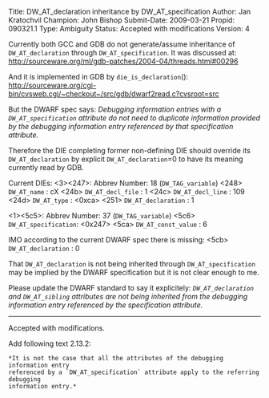 Title:       DW_AT_declaration inheritance by DW_AT_specification
Author:      Jan Kratochvil
Champion:    John Bishop
Submit-Date: 2009-03-21
Propid:      090321.1
Type:        Ambiguity
Status:      Accepted with modifications
Version:     4

Currently both GCC and GDB do not generate/assume inheritance of
`DW_AT_declaration` through `DW_AT_specification`.  It was discussed at:
http://sourceware.org/ml/gdb-patches/2004-04/threads.html#00296

And it is implemented in GDB by `die_is_declaration`():
http://sourceware.org/cgi-bin/cvsweb.cgi/~checkout~/src/gdb/dwarf2read.c?cvsroot=src

But the DWARF spec says:
*Debugging information entries with a `DW_AT_specification`
  attribute do not need to duplicate information provided by the
  debugging information entry referenced by that specification
  attribute.*

Therefore the DIE completing former non-defining DIE should override 
its `DW_AT_declaration` by explicit `DW_AT_declaration`=0 to have its meaning
currently read by GDB.

Current DIEs:
 &lt;3&gt;&lt;247&gt;: Abbrev Number: 18 (`DW_TAG_variable`)
    &lt;248&gt;   `DW_AT_name`        : cX
    &lt;24b&gt;   `DW_AT_decl_file`   : 1
    &lt;24c&gt;   `DW_AT_decl_line`   : 109
    &lt;24d&gt;   `DW_AT_type`        : &lt;0xca&gt;
    &lt;251&gt;   `DW_AT_declaration` : 1

 &lt;1&gt;&lt;5c5&gt;: Abbrev Number: 37 (`DW_TAG_variable`)
    &lt;5c6&gt;   `DW_AT_specification`: &lt;0x247&gt;
    &lt;5ca&gt;   `DW_AT_const_value` : 6

IMO according to the current DWARF spec there is missing:
    &lt;5cb&gt;   `DW_AT_declaration` : 0

That `DW_AT_declaration` is not being inherited through `DW_AT_specification`
may be implied by the DWARF specification but it is not clear enough to me.

Please update the DWARF standard to say it explicitely:
*`DW_AT_declaration` and `DW_AT_sibling` attributes are not being
  inherited from the debugging information entry referenced by
  the specification attribute.*

---

Accepted with modifications. 

Add following text 2.13.2:
 
    *It is not the case that all the attributes of the debugging information entry
    referenced by a `DW_AT_specification` attribute apply to the referring debugging
    information entry.*
